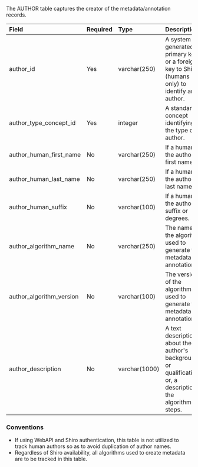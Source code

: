 The AUTHOR table captures the creator of the metadata/annotation records.

Field					|Required	|Type	|Description
:------------------------------|:--------|:------------|:-----------------------------------------
author_id     |Yes      |varchar(250)     |A system generated primary key or a foreign key to Shiro (humans only) to identify an author.
author_type_concept_id      |Yes      |integer      |A standard concept identifying the type of author.
author_human_first_name     |No     |varchar(250)     |If a human, the author's first name.
author_human_last_name      |No     |varchar(250)     |If a human, the author's last name.
author_human_suffix     |No     |varchar(100)     |If a human, the author's suffix or degrees.
author_algorithm_name     |No     |varchar(250)     |The name of the algorithm used to generate the metadata or annotation.
author_algorithm_version      |No     |varchar(100)     |The version of the algorithm used to generate the metadata or annotation.
author_description      |No     |varchar(1000)      |A text description about the author's background or qualifications; or, a description of the algorithm's steps.

### Conventions

  * If using WebAPI and Shiro authentication, this table is not utilized to track human authors so as to avoid duplication of author names.
  * Regardless of Shiro availability, all algorithms used to create metadata are to be tracked in this table.
